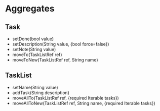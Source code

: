# Aggregates
## Task
- setDone(bool value)
- setDescription(String value, {bool force=false})
- setNote(String value)
- moveTo(TaskListRef ref)
- moveToNew(TaskListRef ref, String name)

## TaskList
- setName(String value)
- addTask(String description)
- moveAllTo(TaskListRef ref, {required Iterable<TaskRef> tasks})
- moveAllToNew(TaskListRef ref, String name, {required Iterable<TaskRef> tasks})
